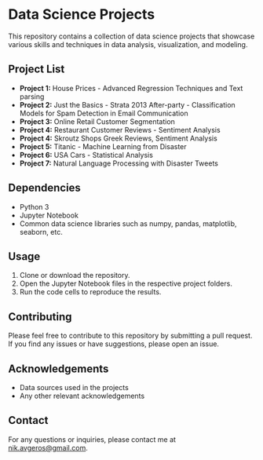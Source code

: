 # Data Science Projects

This repository contains a collection of data science projects that showcase various skills and techniques in data analysis, visualization, and modeling.

## Project List
- **Project 1:** House Prices - Advanced Regression Techniques and Text parsing
- **Project 2:** Just the Basics - Strata 2013 After-party - Classification Models for Spam Detection in Email Communication
- **Project 3:** Online Retail Customer Segmentation
- **Project 4:** Restaurant Customer Reviews - Sentiment Analysis
- **Project 4:** Skroutz Shops Greek Reviews, Sentiment Analysis
- **Project 5:** Titanic - Machine Learning from Disaster
- **Project 6:** USA Cars - Statistical Analysis
- **Project 7:** Natural Language Processing with Disaster Tweets

## Dependencies
- Python 3
- Jupyter Notebook
- Common data science libraries such as numpy, pandas, matplotlib, seaborn, etc.

## Usage
1. Clone or download the repository.
2. Open the Jupyter Notebook files in the respective project folders.
3. Run the code cells to reproduce the results.

## Contributing
Please feel free to contribute to this repository by submitting a pull request. If you find any issues or have suggestions, please open an issue.

## Acknowledgements
- Data sources used in the projects
- Any other relevant acknowledgements

## Contact
For any questions or inquiries, please contact me at nik.avgeros@gmail.com.
